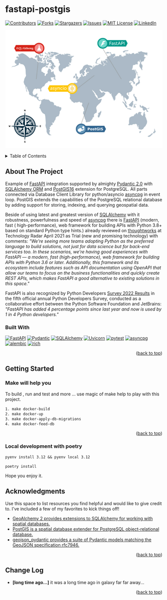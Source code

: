 # fastapi-postgis

[![Contributors][contributors-shield]][contributors-url]
[![Forks][forks-shield]][forks-url]
[![Stargazers][stars-shield]][stars-url]
[![Issues][issues-shield]][issues-url]
[![MIT License][license-shield]][license-url]
[![LinkedIn][linkedin-shield]][linkedin-url]

![fastapi-postgis](/static/map.jpg)

<a name="readme-top"></a>

<details>
  <summary>Table of Contents</summary>
  <ol>
    <li>
      <a href="#about-the-project">About The Project</a>
      <ul>
        <li><a href="#built-with">Built With</a></li>
      </ul>
    </li>
    <li>
      <a href="#getting-started">Getting Started</a>
      <ul>
        <li><a href="#make-will-help-you">Make will help you</a></li>
        <li><a href="#how-to-feed-database">How to feed database</a></li>
        </ul>
    </li>
    <li><a href="#acknowledgments">Acknowledgments</a></li>
  </ol>
</details>

[//]: # (TODO: Usage,Roadmap, Contributing, License, Contact)

## About The Project

Example of [FastAPI](https://fastapi.tiangolo.com/) integration supported by
almighty [Pydantic 2.0](https://github.com/pydantic/pydantic)
with [SQLAlchemy ORM](https://www.sqlalchemy.org/) and [PostGIS16](https://postgis.net/) extension for PostgreSQL.
All parts connected via Database Client Library for python/asyncio [asyncpg](https://github.com/MagicStack/asyncpg) in event loop.
PostGIS extends the capabilities of the PostgreSQL relational database by adding support for storing, indexing, and querying geospatial data.


Beside of using latest and greatest version of [SQLAlchemy](https://www.sqlalchemy.org/) with it robustness,
powerfulness and speed
of [asyncpg](https://github.com/MagicStack/asyncpg) there is [FastAPI](https://fastapi.tiangolo.com/) (modern, fast (
high-performance),
web framework for building APIs with Python 3.8+ based on standard Python type hints.) already reviewed
on [thoughtworks](https://www.thoughtworks.com/) at Technology Radar April 2021 as Trial (new and promising technology) 
with comments: _"We're seeing more teams adopting Python as the preferred language to build solutions,
not just for data science but for back-end services too. In these scenarios,
we're having good experiences with FastAPI — a modern, fast (high-performance),
web framework for building APIs with Python 3.6 or later. 
Additionally, this framework and its ecosystem include features such as API documentation using OpenAPI
that allow our teams to focus on the business functionalities and quickly create REST APIs, which makes FastAPI a good alternative to existing solutions in this space."_

FastAPI is also recognized by Python Developers [Survey 2022 Results](https://lp.jetbrains.com/python-developers-survey-2022/#FrameworksLibraries)
in the fifth official annual Python Developers Survey, conducted as a collaborative effort between the Python Software
Foundation and JetBrains: _"FastAPI has added 4 percentage points since last year and now is used by 1 in 4 Python developers."_

### Built With

[![FastAPI][fastapi.tiangolo.com]][fastapi-url]
[![Pydantic][pydantic.com]][pydantic-url]
[![SQLAlchemy][sqlalchemy.org]][sqlalchemy-url]
[![Uvicorn][uvicorn.org]][uvicorn-url]
[![pytest][pytest.org]][pytest-url]
[![asyncpg][asyncpg.github.io]][asyncpg-url]
[![alembic][alembic.sqlalchemy.org]][alembic-url]
[![rich][rich.readthedocs.io]][rich-url]



<p align="right">(<a href="#readme-top">back to top</a>)</p>

## Getting Started

### Make will help you

To build , run and test and more ... use magic of make help to play with this project.

```shell
1. make docker-build
2. make docker-up
3. make docker-apply-db-migrations
4. make docker-feed-db
```

<p align="right">(<a href="#readme-top">back to top</a>)</p>

### Local development with poetry

```shell
pyenv install 3.12 && pyenv local 3.12
```

```shell
poetry install
```

Hope you enjoy it.

## Acknowledgments

Use this space to list resources you find helpful and would like to give credit to.
I've included a few of my favorites to kick things off!

* [GeoAlchemy 2 provides extensions to SQLAlchemy for working with spatial databases.](https://geoalchemy-2.readthedocs.io/en/stable/)
* [PostGIS is a spatial database extender for PostgreSQL object-relational database.](https://postgis.net/)
* [geojson_pydantic provides a suite of Pydantic models matching the GeoJSON specification rfc7946. ](https://developmentseed.org/geojson-pydantic/)

<p align="right">(<a href="#readme-top">back to top</a>)</p>

## Change Log

- **[long time ago...]** it was a long time ago in galaxy far far away...

<p align="right">(<a href="#readme-top">back to top</a>)</p>


<!-- MARKDOWN LINKS & IMAGES -->
<!-- https://www.markdownguide.org/basic-syntax/#reference-style-links -->

[contributors-shield]: https://img.shields.io/github/contributors/grillazz/fastapi-postgis.svg?style=for-the-badge

[contributors-url]: https://github.com/grillazz/fastapi-postgis/graphs/contributors

[forks-shield]: https://img.shields.io/github/forks/grillazz/fastapi-postgis.svg?style=for-the-badge

[forks-url]: https://github.com/grillazz/fastapi-postgis/network/members

[stars-shield]: https://img.shields.io/github/stars/grillazz/fastapi-postgis.svg?style=for-the-badge

[stars-url]: https://github.com/grillazz/fastapi-postgis/stargazers

[issues-shield]: https://img.shields.io/github/issues/grillazz/fastapi-postgis.svg?style=for-the-badge

[issues-url]: https://github.com/grillazz/fastapi-postgis/issues

[license-shield]: https://img.shields.io/github/license/grillazz/fastapi-postgis.svg?style=for-the-badge

[license-url]: https://github.com/grillazz/fastapi-postgis/blob/main/LICENSE

[linkedin-shield]: https://img.shields.io/badge/-LinkedIn-black.svg?style=for-the-badge&logo=linkedin&colorB=555

[linkedin-url]: https://www.linkedin.com/in/python-has-powers/

[fastapi.tiangolo.com]: https://img.shields.io/badge/FastAPI-0.110.0-009485?style=for-the-badge&logo=fastapi&logoColor=white

[fastapi-url]: https://fastapi.tiangolo.com/

[pydantic.com]: https://img.shields.io/badge/Pydantic-2.6.4-e92063?style=for-the-badge&logo=pydantic&logoColor=white

[pydantic-url]: https://docs.pydantic.dev/latest/

[sqlalchemy.org]: https://img.shields.io/badge/SQLAlchemy-2.0.28-bb0000?color=bb0000&style=for-the-badge

[sqlalchemy-url]: https://docs.sqlalchemy.org/en/20/

[uvicorn.org]: https://img.shields.io/badge/Uvicorn-0.29.0-2094f3?style=for-the-badge&logo=uvicorn&logoColor=white

[uvicorn-url]: https://www.uvicorn.org/

[asyncpg.github.io]: https://img.shields.io/badge/asyncpg-0.29.0-2e6fce?style=for-the-badge&logo=postgresql&logoColor=white

[asyncpg-url]: https://magicstack.github.io/asyncpg/current/

[pytest.org]: https://img.shields.io/badge/pytest-8.1.1-fff?style=for-the-badge&logo=pytest&logoColor=white

[pytest-url]: https://docs.pytest.org/en/6.2.x/

[alembic.sqlalchemy.org]: https://img.shields.io/badge/alembic-1.13.1-6BA81E?style=for-the-badge&logo=alembic&logoColor=white

[alembic-url]: https://alembic.sqlalchemy.org/en/latest/

[rich.readthedocs.io]: https://img.shields.io/badge/rich-13.7.1-009485?style=for-the-badge&logo=rich&logoColor=white

[rich-url]: https://rich.readthedocs.io/en/latest/

[redis.io]: https://img.shields.io/badge/redis-5.0.3-dc382d?style=for-the-badge&logo=redis&logoColor=white

[redis-url]: https://redis.io/
